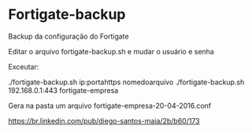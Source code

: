 # Fortigate-backup
Backup da configuração do Fortigate

Editar o arquivo fortigate-backup.sh e mudar o usuário e senha

Exceutar:

./fortigate-backup.sh ip:portahttps nomedoarquivo
./fortigate-backup.sh 192.168.0.1:443 fortigate-empresa

Gera na pasta um arquivo fortigate-empresa-20-04-2016.conf


https://br.linkedin.com/pub/diego-santos-maia/2b/b60/173
